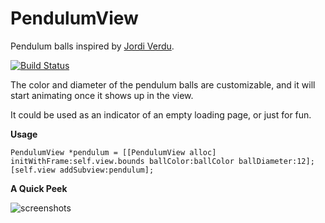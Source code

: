 PendulumView
============

Pendulum balls inspired by [Jordi Verdu](http://dribbble.com/shots/963799-Animation-Loading-gif?list=searches&tag=loading).

[![Build Status](https://travis-ci.org/itouch2/PendulumView.svg)](https://travis-ci.org/itouch2/PendulumView)

The color and diameter of the pendulum balls are customizable, and it will start animating once it shows up in the view.

It could be used as an indicator of an empty loading page, or just for fun.

**Usage**

    PendulumView *pendulum = [[PendulumView alloc] initWithFrame:self.view.bounds ballColor:ballColor ballDiameter:12];
    [self.view addSubview:pendulum];

**A Quick Peek**


![screenshots](https://f.cloud.github.com/assets/4316898/1985398/a609681e-843d-11e3-8072-762e0ca3f75f.gif)
